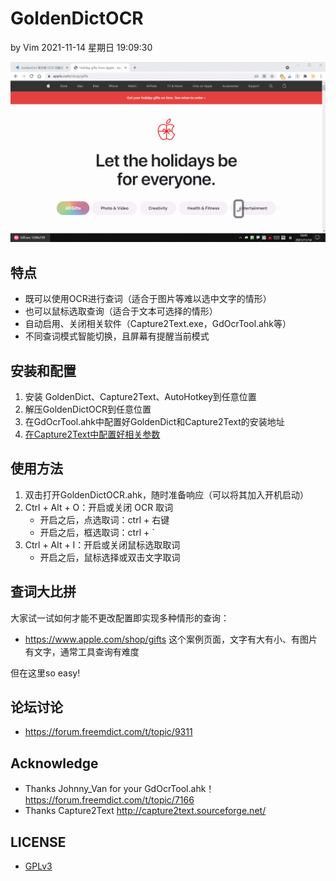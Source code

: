 # GoldenDictOCR
by Vim 2021-11-14 星期日 19:09:30

![demo](demo.gif)

## 特点

* 既可以使用OCR进行查词（适合于图片等难以选中文字的情形）
* 也可以鼠标选取查询（适合于文本可选择的情形）
* 自动启用、关闭相关软件（Capture2Text.exe，GdOcrTool.ahk等）
* 不同查词模式智能切换，且屏幕有提醒当前模式

## 安装和配置

1. 安装 GoldenDict、Capture2Text、AutoHotkey到任意位置
2. 解压GoldenDictOCR到任意位置
3. 在GdOcrTool.ahk中配置好GoldenDict和Capture2Text的安装地址
4. [在Capture2Text中配置好相关参数](https://forum.freemdict.com/t/topic/7166)

## 使用方法

1. 双击打开GoldenDictOCR.ahk，随时准备响应（可以将其加入开机启动）
2. Ctrl + Alt + O：开启或关闭 OCR 取词
    * 开启之后，点选取词：ctrl + 右键
    * 开启之后，框选取词：ctrl + `
3. Ctrl + Alt + I：开启或关闭鼠标选取取词
    * 开启之后，鼠标选择或双击文字取词

## 查词大比拼

大家试一试如何才能不更改配置即实现多种情形的查询：
* https://www.apple.com/shop/gifts
这个案例页面，文字有大有小、有图片有文字，通常工具查询有难度

但在这里so easy!

## 论坛讨论

* https://forum.freemdict.com/t/topic/9311

## Acknowledge

* Thanks Johnny_Van for your GdOcrTool.ahk！ https://forum.freemdict.com/t/topic/7166
* Thanks Capture2Text  http://capture2text.sourceforge.net/

## LICENSE

* [GPLv3](https://www.gnu.org/licenses/gpl-3.0.en.html)
